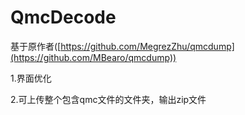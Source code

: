 # QmcDecode
基于原作者([https://github.com/MegrezZhu/qmcdump](https://github.com/MBearo/qmcdump))  

 1.界面优化  
 
 2.可上传整个包含qmc文件的文件夹，输出zip文件  
 





